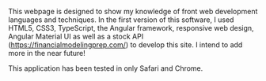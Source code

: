 This webpage is designed to show my knowledge of front web development languages and techniques. In the first version of this software, I used HTML5, CSS3, TypeScript, the Angular framework, responsive web design, Angular Material UI as well as a stock API (https://financialmodelingprep.com/) to develop this site. I intend to add more in the near future!

This application has been tested in only Safari and Chrome.
